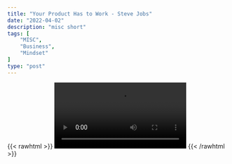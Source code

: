 ```yaml
---
title: "Your Product Has to Work - Steve Jobs"
date: "2022-04-02"
description: "misc short"
tags: [
    "MISC",
    "Business",
    "Mindset"
]
type: "post"
---
```

{{< rawhtml >}}
    <video width="auto" height="auto" controls>
        <source src="https://clips.dev00ps.com/MISC/If%20your%20product%20s%40ks%2C%20marketing%20won39t%20do%20s%21t%20-%20Steve%20Jobs.mp4" type="video/mp4"> 
    </video>
{{< /rawhtml >}}
